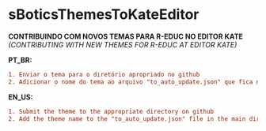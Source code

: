 # sBoticsThemesToKateEditor
**CONTRIBUINDO COM NOVOS TEMAS PARA R-EDUC NO EDITOR KATE**
_(CONTRIBUTING WITH NEW THEMES FOR R-EDUC AT EDITOR KATE)_

**PT_BR:**
```diff
1. Enviar o tema para o diretório apropriado no github
2. Adicionar o nome do tema ao arquivo "to_auto_update.json" que fica no diretório main
```

**EN_US:**
```diff
1. Submit the theme to the appropriate directory on github
2. Add the theme name to the "to_auto_update.json" file in the main directory
```
